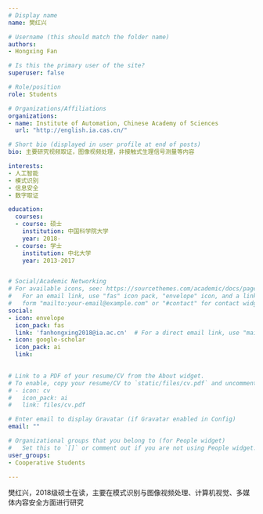```yaml
---
# Display name
name: 樊红兴

# Username (this should match the folder name)
authors:
- Hongxing Fan

# Is this the primary user of the site?
superuser: false

# Role/position
role: Students

# Organizations/Affiliations
organizations:
- name: Institute of Automation, Chinese Academy of Sciences
  url: "http://english.ia.cas.cn/"

# Short bio (displayed in user profile at end of posts)
bio: 主要研究视频取证，图像视频处理，非接触式生理信号测量等内容

interests:
- 人工智能
- 模式识别
- 信息安全
- 数字取证

education:
  courses:
  - course: 硕士
    institution: 中国科学院大学
    year: 2018-
  - course: 学士
    institution: 中北大学
    year: 2013-2017


# Social/Academic Networking
# For available icons, see: https://sourcethemes.com/academic/docs/page-builder/#icons
#   For an email link, use "fas" icon pack, "envelope" icon, and a link in the
#   form "mailto:your-email@example.com" or "#contact" for contact widget.
social:
- icon: envelope
  icon_pack: fas
  link: 'fanhongxing2018@ia.ac.cn'  # For a direct email link, use "mailto:test@example.org".
- icon: google-scholar
  icon_pack: ai
  link: 
  

# Link to a PDF of your resume/CV from the About widget.
# To enable, copy your resume/CV to `static/files/cv.pdf` and uncomment the lines below.
# - icon: cv
#   icon_pack: ai
#   link: files/cv.pdf

# Enter email to display Gravatar (if Gravatar enabled in Config)
email: ""

# Organizational groups that you belong to (for People widget)
#   Set this to `[]` or comment out if you are not using People widget.
user_groups:
- Cooperative Students

---
```


樊红兴，2018级硕士在读，主要在模式识别与图像视频处理、计算机视觉、多媒体内容安全方面进行研究